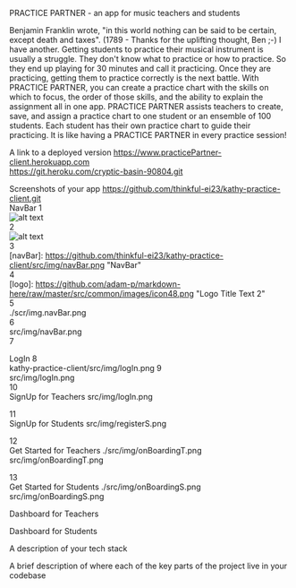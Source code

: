 PRACTICE PARTNER - an app for music teachers and students

Benjamin Franklin wrote, "in this world nothing can be said to be certain, except death and taxes". (1789 - Thanks for the uplifting thought, Ben ;-)  I have another. Getting students to practice their musical instrument is usually a struggle. They don't know what to practice or how to practice. So they end up playing for 30 minutes and call it practicing.  Once they are practicing, getting them to practice correctly is the next battle.  With PRACTICE PARTNER, you can create a practice chart with the skills on which to focus, the order of those skills, and the ability to explain the assignment all in one app. PRACTICE PARTNER assists teachers to create, save, and assign a practice chart to one student or an ensemble of 100 students.  Each student has their own practice chart to guide their practicing.  It is like having a PRACTICE PARTNER in every practice session!

A link to a deployed version
https://www.practicePartner-client.herokuapp.com <br />
https://git.heroku.com/cryptic-basin-90804.git <br />

Screenshots of your app
https://github.com/thinkful-ei23/kathy-practice-client.git <br />
NavBar
1<br />
![alt text](https://github.com/thinkful-ei23/kathy-practice-client/src/img/navBar.png)<br />
2<br />
![alt text](kathy-practice-client/src/img/navBar.png "NavBar")<br />
3<br />
[navBar]: https://github.com/thinkful-ei23/kathy-practice-client/src/img/navBar.png "NavBar"<br />
4<br />
[logo]: https://github.com/adam-p/markdown-here/raw/master/src/common/images/icon48.png "Logo Title Text 2"<br />
5<br />
./scr/img.navBar.png<br />
6<br />
src/img/navBar.png<br />
7<br />

LogIn
8<br />
 kathy-practice-client/src/img/logIn.png
 9<br />
src/img/logIn.png <br />
10<br />
SignUp for Teachers
src/img/logIn.png<br />

11<br />
SignUp for Students
src/img/registerS.png<br />

12<br />
Get Started for Teachers
./src/img/onBoardingT.png<br />
src/img/onBoardingT.png<br />

13<br />
Get Started for Students
./src/img/onBoardingS.png<br />
src/img/onBoardingS.png<br />

Dashboard for Teachers

Dashboard for Students


A description of your tech stack

A brief description of where each of the key parts of the project live in your codebase